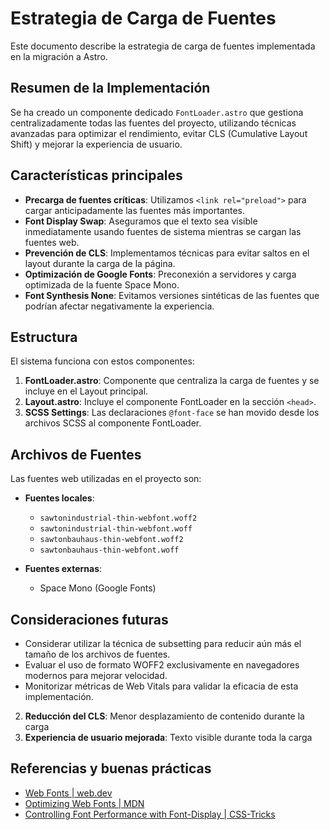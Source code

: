 # Estrategia de Carga de Fuentes

Este documento describe la estrategia de carga de fuentes implementada en la migración a Astro.

## Resumen de la Implementación

Se ha creado un componente dedicado `FontLoader.astro` que gestiona centralizadamente todas las fuentes del proyecto, utilizando técnicas avanzadas para optimizar el rendimiento, evitar CLS (Cumulative Layout Shift) y mejorar la experiencia de usuario.

## Características principales

- **Precarga de fuentes críticas**: Utilizamos `<link rel="preload">` para cargar anticipadamente las fuentes más importantes.
- **Font Display Swap**: Aseguramos que el texto sea visible inmediatamente usando fuentes de sistema mientras se cargan las fuentes web.
- **Prevención de CLS**: Implementamos técnicas para evitar saltos en el layout durante la carga de la página.
- **Optimización de Google Fonts**: Preconexión a servidores y carga optimizada de la fuente Space Mono.
- **Font Synthesis None**: Evitamos versiones sintéticas de las fuentes que podrían afectar negativamente la experiencia.

## Estructura

El sistema funciona con estos componentes:

1. **FontLoader.astro**: Componente que centraliza la carga de fuentes y se incluye en el Layout principal.
2. **Layout.astro**: Incluye el componente FontLoader en la sección `<head>`.
3. **SCSS Settings**: Las declaraciones `@font-face` se han movido desde los archivos SCSS al componente FontLoader.

## Archivos de Fuentes

Las fuentes web utilizadas en el proyecto son:

- **Fuentes locales**:
  - `sawtonindustrial-thin-webfont.woff2`
  - `sawtonindustrial-thin-webfont.woff`
  - `sawtonbauhaus-thin-webfont.woff2`
  - `sawtonbauhaus-thin-webfont.woff`

- **Fuentes externas**:
  - Space Mono (Google Fonts)

## Consideraciones futuras

- Considerar utilizar la técnica de subsetting para reducir aún más el tamaño de los archivos de fuentes.
- Evaluar el uso de formato WOFF2 exclusivamente en navegadores modernos para mejorar velocidad.
- Monitorizar métricas de Web Vitals para validar la eficacia de esta implementación.
2. **Reducción del CLS**: Menor desplazamiento de contenido durante la carga
3. **Experiencia de usuario mejorada**: Texto visible durante toda la carga

## Referencias y buenas prácticas

- [Web Fonts | web.dev](https://web.dev/articles/font-best-practices)
- [Optimizing Web Fonts | MDN](https://developer.mozilla.org/en-US/docs/Web/Performance/Optimizing_Web_Fonts)
- [Controlling Font Performance with Font-Display | CSS-Tricks](https://css-tricks.com/font-display-masses/)